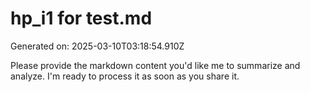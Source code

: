 # hp_i1 for test.md

Generated on: 2025-03-10T03:18:54.910Z

Please provide the markdown content you'd like me to summarize and analyze. I'm ready to process it as soon as you share it.
